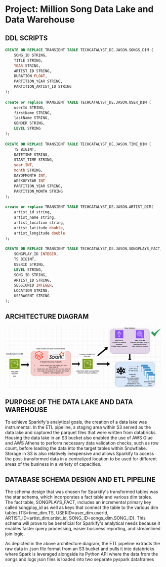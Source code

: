 # Project: Million Song Data Lake and Data Warehouse

## DDL SCRIPTS
```sql
CREATE OR REPLACE TRANSIENT TABLE TECHCATALYST_DE.JASON.SONGS_DIM (
    SONG_ID STRING,
    TITLE STRING,
    YEAR STRING,
    ARTIST_ID STRING,
    DURATION FLOAT,
    PARTITION_YEAR STRING,
    PARTITION_ARTIST_ID STRING
);

create or replace TRANSIENT TABLE TECHCATALYST_DE.JASON.USER_DIM (
    userId STRING,
    firstName STRING,
    lastName STRING,
    GENDER STRING,
    LEVEL STRING
);

CREATE OR REPLACE TRANSIENT TABLE TECHCATALYST_DE.JASON.TIME_DIM (
    TS BIGINT,
    DATETIME STRING,
    START_TIME STRING,
    year INT,
    month STRING,
    DAYOFMONTH INT,
    WEEKOFYEAR INT
    PARTITION_YEAR STRING,
    PARTITION_MONTH STRING
);

create or replace TRANSIENT TABLE TECHCATALYST_DE.JASON.ARTIST_DIM(
    artist_id string,
    artist_name string,
    artist_location string,
    artist_latitude double,
    artist_longitude double
);

CREATE OR REPLACE TRANSIENT TABLE TECHCATALYST_DE.JASON.SONGPLAYS_FACT_TEMP (
    SONGPLAY_ID INTEGER,
    TS BIGINT,
    USERID STRING,
    LEVEL STRING,
    SONG_ID STRING,
    ARTIST_ID STRING, 
    SESSIONID INTEGER,
    LOCATION STRING,
    USERAGENT STRING
);
```

## ARCHITECTURE DIAGRAM

![](images/lab_architecture_diagram.PNG)



## PURPOSE OF THE DATA LAKE AND DATA WAREHOUSE

To achieve Sparkify's analytical goals, the creation of a data lake was instrumental. In the ETL pipeline, a staging area within S3 served as the data lake and captured the parquet files that were written from databricks. Housing the data lake in an S3 bucket also enabled the use of AWS Glue and AWS Athena to perform necessary data validation checks, such as row count, before loading the data into the target tables within Snowflake. Storage in S3 is also relatively inexpensive and allows Sparkify to access the post-transformed data in a centralized location to be used for different areas of the business in a variety of capacities.


## DATABASE SCHEMA DESIGN AND ETL PIPELINE

The schema design that was chosen for Sparkify's transformed tables was the star schema, which incorporates a fact table and various dim tables. The fact table, SONGPLAYS_FACT, includes an incremental primary key called songplay_id as well as keys that connect the table to the various dim tables (TS=time_dim.TS, USERID=user_dim.userId, ARTIST_ID=artist_dim.artist_id, SONG_ID=songs_dim.SONG_ID). This schema will prove to be beneficial for Sparkify's analytical needs because it enables faster query processing, easier business reporting, and streamlined join logic.

As depicted in the above architecture diagram, the ETL pipeline extracts the raw data in .json file format from an S3 bucket and pulls it into databricks where Spark is leveraged alongside its Python API where the data from the songs and logs json files is loaded into two separate pyspark dataframes

